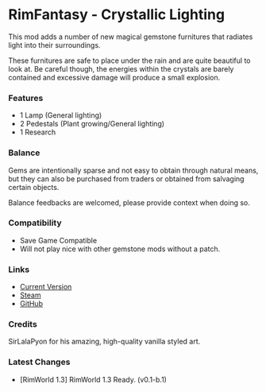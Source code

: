 # RimFantasy - Crystallic Lighting

This mod adds a number of new magical gemstone furnitures that radiates light into their surroundings.

These furnitures are safe to place under the rain and are quite beautiful to look at. Be careful though, the energies within the crystals are barely contained and excessive damage will produce a small explosion.

### Features

- 1 Lamp (General lighting)
- 2 Pedestals (Plant growing/General lighting)
- 1 Research

### Balance

Gems are intentionally sparse and not easy to obtain through natural means, but they can also be purchased from traders or obtained from salvaging certain objects.

Balance feedbacks are welcomed, please provide context when doing so.

### Compatibility

- Save Game Compatible
- Will not play nice with other gemstone mods without a patch.

### Links

- [Current Version](https://github.com/Sierra0003/RimFantasy---Crystallic-Lighting/releases/tag/v0.1-b.1)
- [Steam](https://steamcommunity.com/sharedfiles/filedetails/?id=1234567890)
- [GitHub](https://github.com/Sierra0003/RimFantasy---Crystallic-Lighting)

### Credits

SirLalaPyon for his amazing, high-quality vanilla styled art.

### Latest Changes

- [RimWorld 1.3] RimWorld 1.3 Ready. (v0.1-b.1)